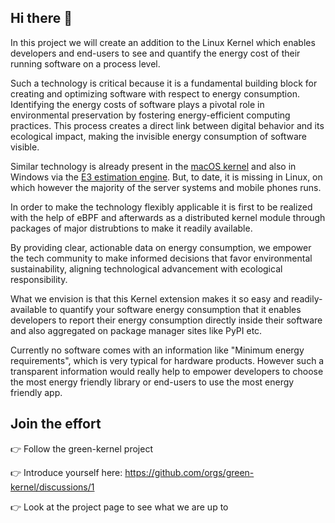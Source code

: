 ## Hi there 👋

In this project we will create an addition to the Linux Kernel which enables developers and end-users to see and quantify the energy cost of their running software on a process level.

Such a technology is critical because it is a fundamental building block for creating and optimizing software with respect to energy consumption. Identifying the energy costs of software plays a pivotal role in environmental preservation by fostering energy-efficient computing practices. This process creates a direct link between digital behavior and its ecological impact, making the invisible energy consumption of software visible.

Similar technology is already present in the [macOS kernel](https://firefox-source-docs.mozilla.org/performance/powermetrics.html) and also in Windows via the [E3 estimation engine](https://devblogs.microsoft.com/sustainable-software/measuring-your-application-power-and-carbon-impact-part-1/). But, to date, it is missing in Linux, on which however the majority of the server systems and mobile phones runs.

In order to make the technology flexibly applicable it is first to be realized with the help of eBPF and afterwards as a distributed kernel module through packages of major distrubtions to make it readily available.

By providing clear, actionable data on energy consumption, we empower the tech community to make informed decisions that favor environmental sustainability, aligning technological advancement with ecological responsibility.

What we envision is that this Kernel extension makes it so easy and readily-available to quantify your software energy consumption that it enables developers to report their energy consumption directly inside their software and also aggregated on package manager sites like PyPI etc.

Currently no software comes with an information like "Minimum energy requirements", which is very typical for hardware products. However such a transparent information would really help to empower developers to choose the most energy friendly library or end-users to use the most energy friendly app.

## Join the effort

👉 Follow the green-kernel project

👉 Introduce yourself here: https://github.com/orgs/green-kernel/discussions/1

👉 Look at the project page to see what we are up to
